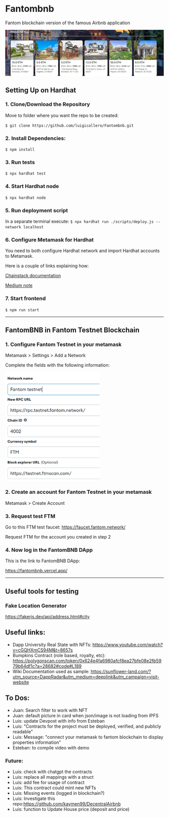 # Fantombnb
Fantom blockchain version of the famous Airbnb application

<img width="600" alt="Fantom Testnet in Metamask" src="images/FantomBNB_frontpage.jpeg">

## Setting Up on Hardhat
### 1. Clone/Download the Repository

Move to folder where you want the repo to be created:

`$ git clone https://github.com/luigicallero/Fantombnb.git`

### 2. Install Dependencies:
`$ npm install`

### 3. Run tests
`$ npx hardhat test`

### 4. Start Hardhat node
`$ npx hardhat node`

### 5. Run deployment script
In a separate terminal execute:
`$ npx hardhat run ./scripts/deploy.js --network localhost`

### 6. Configure Metamask for Hardhat
You need to both configure Hardhat network and import Hardhat accounts to Metamask.

Here is a couple of links explaining how:

[Chainstack documentation](https://support.chainstack.com/hc/en-us/articles/4408642503449-Using-MetaMask-with-a-Hardhat-node)

[Medium note](https://medium.com/@kaishinaw/connecting-metamask-with-a-local-hardhat-network-7d8cea604dc6#:~:text=Chain%20ID%3A%2031337%20%E2%80%94%20This%20is,that%20is%20implemented%20by%20Hardhat.)

### 7. Start frontend
`$ npm run start`

---
## FantomBNB in Fantom Testnet Blockchain

### 1. Configure Fantom Testnet in your metamask

Metamask > Settings > Add a Network

Complete the fields with the following information:

<img width="300" alt="Fantom Testnet in Metamask" src="images/metamask_fantomtestnet.png">

### 2. Create an account for Fantom Testnet in your metamask
Metamask > Create Account
### 3. Request test FTM
Go to this FTM test faucet: https://faucet.fantom.network/

Request FTM for the account you created in step 2
### 4. Now log in the FantomBNB DApp
This is the link to FantomBNB DApp:

https://fantombnb.vercel.app/

---
## Useful tools for testing
### Fake Location Generator

https://fakerjs.dev/api/address.html#city

## Useful links:

* Dapp University Real State with NFTs: 
https://www.youtube.com/watch?v=cGQHXmCS94M&t=8657s
* Bumpkins Contract (role based, royalty, etc): https://polygonscan.com/token/0x624e4fa6980afcf8ea27bfe08e2fb5979b64df1c?a=28682#code#L189
* Wiki Documentation used as sample: https://sunflower-land.com/?utm_source=DappRadar&utm_medium=deeplink&utm_campaign=visit-website


## To Dos:
* Juan: Search filter to work with NFT
* Juan: default picture in card when json/image is not loading from IPFS
* Luis: update Devpost with info from Esteban
* Luis: "Contracts for the project must be deployed, verified, and publicly readable"
* Luis: Message: "connect your metamask to fantom blockchain to display properties information"
* Esteban: to compile video with demo

### Future:
* Luis: check with chatgpt the contracts
* Luis: replace all mappings with a struct
* Luis: add fee for usage of contract
* Luis: This contract could mint new NFTs
* Luis: Missing events (logged in blockchain?)
* Luis: Investigate this repo:https://github.com/kaymen99/DecentralAirbnb
* Luis: function to Update House price (deposit and price)
